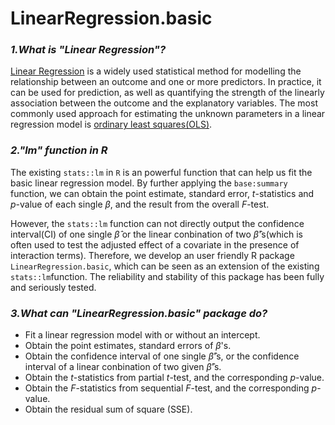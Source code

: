 # LinearRegression.basic


### *1.What is "Linear Regression"?*

[Linear Regression](https://en.wikipedia.org/wiki/Linear_regression) is a widely used statistical method for modelling the relationship between an outcome and one or more predictors. In practice, it can be used for prediction, as well as quantifying the strength of the linearly association between the outcome and the explanatory variables. The most commonly used approach for estimating the unknown parameters in a linear regression model is [ordinary least squares(OLS)](https://en.wikipedia.org/wiki/Ordinary_least_squares). 

### *2."lm" function in R*

The existing `stats::lm` in `R` is an powerful function that can help us fit the basic linear regression model. By further applying the `base:summary` function, we can obtain the point estimate, standard error, $t$-statistics and $p$-value of each single $\beta$, and the result from the overall $F$-test. 

However, the `stats::lm` function can not directly output the confidence interval(CI) of one single $\hat{\beta}$ or the linear conbination of two $\hat{\beta}$'s(which is often used to test the adjusted effect of a covariate in the presence of interaction terms). Therefore, we develop an user friendly R package `LinearRegression.basic`, which can be seen as an extension of the existing `stats::lm`function. The reliability and stability of this package has been fully and seriously tested.

### *3.What can "LinearRegression.basic" package do?*

* Fit a linear regression model with or without an intercept.
* Obtain the point estimates, standard errors of $\beta$'s.
* Obtain the confidence interval of one single $\hat{\beta}$'s, or the confidence interval of a linear conbination of two given $\hat{\beta}$'s.
* Obtain the $t$-statistics from partial $t$-test, and the corresponding $p$-value.
* Obtain the $F$-statistics from sequential $F$-test, and the corresponding $p$-value.
* Obtain the residual sum of square (SSE).


